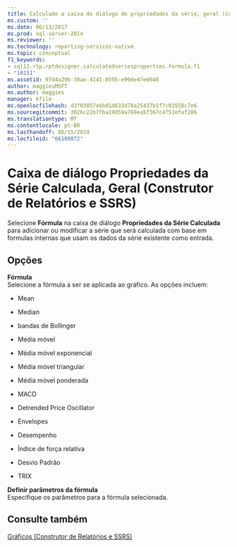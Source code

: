 ```yaml
---
title: Calculado a caixa de diálogo de propriedades da série, geral (construtor de relatórios e SSRS) | Microsoft Docs
ms.custom: ''
ms.date: 06/13/2017
ms.prod: sql-server-2014
ms.reviewer: ''
ms.technology: reporting-services-native
ms.topic: conceptual
f1_keywords:
- sql12.rtp.rptdesigner.calculatedseriesproperties.formula.f1
- "10151"
ms.assetid: 97d4a29b-30ae-4141-8595-e994e47e6648
author: maggiesMSFT
ms.author: maggies
manager: kfile
ms.openlocfilehash: d3f03857ebbd1d633d78a25437b1f7c03558c7e6
ms.sourcegitcommit: 3026c22b7fba19059a769ea5f367c4f51efaf286
ms.translationtype: MT
ms.contentlocale: pt-BR
ms.lasthandoff: 06/15/2019
ms.locfileid: "66109872"
---
```

# <a name="calculated-series-properties-dialog-box-general-report-builder-and-ssrs"></a>Caixa de diálogo Propriedades da Série Calculada, Geral (Construtor de Relatórios e SSRS)
  Selecione **Fórmula** na caixa de diálogo **Propriedades da Série Calculada** para adicionar ou modificar a série que será calculada com base em formulas internas que usam os dados da série existente como entrada.  
  
## <a name="options"></a>Opções  
 **Fórmula**  
 Selecione a fórmula a ser se aplicada ao gráfico. As opções incluem:  
  
-   Mean  
  
-   Median  
  
-   bandas de Bollinger  
  
-   Média móvel  
  
-   Média móvel exponencial  
  
-   Média móvel triangular  
  
-   Média móvel ponderada  
  
-   MACD  
  
-   Detrended Price Oscillator  
  
-   Envelopes  
  
-   Desempenho  
  
-   Índice de força relativa  
  
-   Desvio Padrão  
  
-   TRIX  
  
 **Definir parâmetros da fórmula**  
 Especifique os parâmetros para a fórmula selecionada.  
  
## <a name="see-also"></a>Consulte também  
 [Gráficos &#40;Construtor de Relatórios e SSRS&#41;](report-design/charts-report-builder-and-ssrs.md)  
  
  
